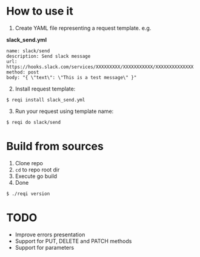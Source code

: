 # How to use it

1. Create YAML file representing a request template. e.g.

**slack_send.yml**
```
name: slack/send
description: Send slack message 
url: https://hooks.slack.com/services/XXXXXXXXX/XXXXXXXXXXX/XXXXXXXXXXXXXX
method: post
body: "{ \"text\": \"This is a test message\" }"
```

2. Install request template:

```
$ reqi install slack_send.yml
```

3. Run your request using template name:

```
$ reqi do slack/send
```

# Build from sources

1. Clone repo
2. `cd` to repo root dir
3. Execute go build
4. Done

```
$ ./reqi version
```

# TODO

- Improve errors presentation
- Support for PUT, DELETE and PATCH methods
- Support for parameters
